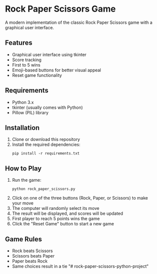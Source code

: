 # Rock Paper Scissors Game

A modern implementation of the classic Rock Paper Scissors game with a graphical user interface.

## Features

- Graphical user interface using tkinter
- Score tracking
- First to 5 wins
- Emoji-based buttons for better visual appeal
- Reset game functionality

## Requirements

- Python 3.x
- tkinter (usually comes with Python)
- Pillow (PIL) library

## Installation

1. Clone or download this repository
2. Install the required dependencies:
   ```
   pip install -r requirements.txt
   ```

## How to Play

1. Run the game:
   ```
   python rock_paper_scissors.py
   ```
2. Click on one of the three buttons (Rock, Paper, or Scissors) to make your move
3. The computer will randomly select its move
4. The result will be displayed, and scores will be updated
5. First player to reach 5 points wins the game
6. Click the "Reset Game" button to start a new game

## Game Rules

- Rock beats Scissors
- Scissors beats Paper
- Paper beats Rock
- Same choices result in a tie "# rock-paper-scissors-python-project" 
